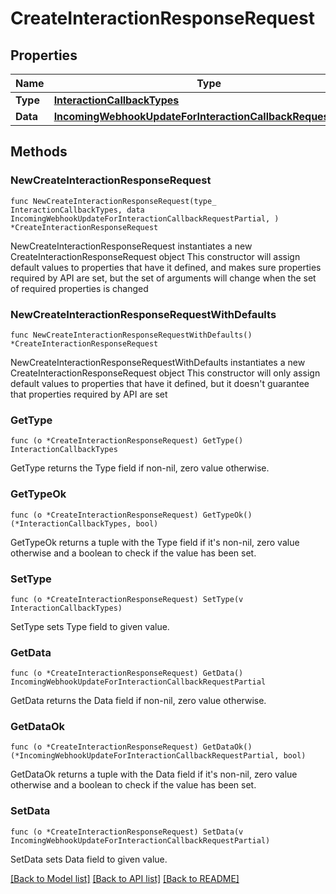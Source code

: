 # CreateInteractionResponseRequest

## Properties

Name | Type | Description | Notes
------------ | ------------- | ------------- | -------------
**Type** | [**InteractionCallbackTypes**](InteractionCallbackTypes.md) |  | 
**Data** | [**IncomingWebhookUpdateForInteractionCallbackRequestPartial**](IncomingWebhookUpdateForInteractionCallbackRequestPartial.md) |  | 

## Methods

### NewCreateInteractionResponseRequest

`func NewCreateInteractionResponseRequest(type_ InteractionCallbackTypes, data IncomingWebhookUpdateForInteractionCallbackRequestPartial, ) *CreateInteractionResponseRequest`

NewCreateInteractionResponseRequest instantiates a new CreateInteractionResponseRequest object
This constructor will assign default values to properties that have it defined,
and makes sure properties required by API are set, but the set of arguments
will change when the set of required properties is changed

### NewCreateInteractionResponseRequestWithDefaults

`func NewCreateInteractionResponseRequestWithDefaults() *CreateInteractionResponseRequest`

NewCreateInteractionResponseRequestWithDefaults instantiates a new CreateInteractionResponseRequest object
This constructor will only assign default values to properties that have it defined,
but it doesn't guarantee that properties required by API are set

### GetType

`func (o *CreateInteractionResponseRequest) GetType() InteractionCallbackTypes`

GetType returns the Type field if non-nil, zero value otherwise.

### GetTypeOk

`func (o *CreateInteractionResponseRequest) GetTypeOk() (*InteractionCallbackTypes, bool)`

GetTypeOk returns a tuple with the Type field if it's non-nil, zero value otherwise
and a boolean to check if the value has been set.

### SetType

`func (o *CreateInteractionResponseRequest) SetType(v InteractionCallbackTypes)`

SetType sets Type field to given value.


### GetData

`func (o *CreateInteractionResponseRequest) GetData() IncomingWebhookUpdateForInteractionCallbackRequestPartial`

GetData returns the Data field if non-nil, zero value otherwise.

### GetDataOk

`func (o *CreateInteractionResponseRequest) GetDataOk() (*IncomingWebhookUpdateForInteractionCallbackRequestPartial, bool)`

GetDataOk returns a tuple with the Data field if it's non-nil, zero value otherwise
and a boolean to check if the value has been set.

### SetData

`func (o *CreateInteractionResponseRequest) SetData(v IncomingWebhookUpdateForInteractionCallbackRequestPartial)`

SetData sets Data field to given value.



[[Back to Model list]](../README.md#documentation-for-models) [[Back to API list]](../README.md#documentation-for-api-endpoints) [[Back to README]](../README.md)


